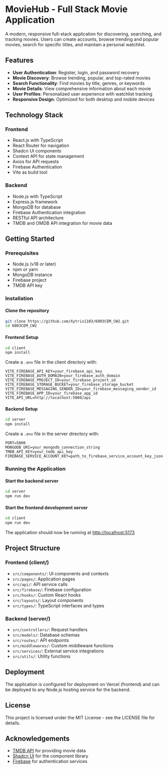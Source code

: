 # MovieHub - Full Stack Movie Application

A modern, responsive full-stack application for discovering, searching, and tracking movies. Users can create accounts, browse trending and popular movies, search for specific titles, and maintain a personal watchlist.

## Features

- **User Authentication**: Register, login, and password recovery
- **Movie Discovery**: Browse trending, popular, and top-rated movies
- **Search Functionality**: Find movies by title, genres, or keywords
- **Movie Details**: View comprehensive information about each movie
- **User Profiles**: Personalized user experience with watchlist tracking
- **Responsive Design**: Optimized for both desktop and mobile devices

## Technology Stack

### Frontend
- React.js with TypeScript
- React Router for navigation
- Shadcn UI components
- Context API for state management
- Axios for API requests
- Firebase Authentication
- Vite as build tool

### Backend
- Node.js with TypeScript
- Express.js framework
- MongoDB for database
- Firebase Authentication integration
- RESTful API architecture
- TMDB and OMDB API integration for movie data

## Getting Started

### Prerequisites
- Node.js (v18 or later)
- npm or yarn
- MongoDB instance
- Firebase project
- TMDB API key

### Installation

#### Clone the repository
```bash
git clone https://github.com/Xytrix1103/6003CEM_CW2.git
cd 6003CEM_CW2
```

#### Frontend Setup
```bash
cd client
npm install
```

Create a `.env` file in the client directory with:
```
VITE_FIREBASE_API_KEY=your_firebase_api_key
VITE_FIREBASE_AUTH_DOMAIN=your_firebase_auth_domain
VITE_FIREBASE_PROJECT_ID=your_firebase_project_id
VITE_FIREBASE_STORAGE_BUCKET=your_firebase_storage_bucket
VITE_FIREBASE_MESSAGING_SENDER_ID=your_firebase_messaging_sender_id
VITE_FIREBASE_APP_ID=your_firebase_app_id
VITE_API_URL=http://localhost:5000/api
```

#### Backend Setup
```bash
cd server
npm install
```

Create a `.env` file in the server directory with:
```
PORT=5000
MONGODB_URI=your_mongodb_connection_string
TMDB_API_KEY=your_tmdb_api_key
FIREBASE_SERVICE_ACCOUNT_KEY=path_to_firebase_service_account_key_json
```

### Running the Application

#### Start the backend server
```bash
cd server
npm run dev
```

#### Start the frontend development server
```bash
cd client
npm run dev
```

The application should now be running at [http://localhost:5173](http://localhost:5173)

## Project Structure

### Frontend (client/)
- `src/components/`: UI components and contexts
- `src/pages/`: Application pages
- `src/api/`: API service calls
- `src/firebase/`: Firebase configuration
- `src/hooks/`: Custom React hooks
- `src/layouts/`: Layout components
- `src/types/`: TypeScript interfaces and types

### Backend (server/)
- `src/controllers/`: Request handlers
- `src/models/`: Database schemas
- `src/routes/`: API endpoints
- `src/middlewares/`: Custom middleware functions
- `src/services/`: External service integrations
- `src/utils/`: Utility functions

## Deployment

The application is configured for deployment on Vercel (frontend) and can be deployed to any Node.js hosting service for the backend.

## License

This project is licensed under the MIT License - see the LICENSE file for details.

## Acknowledgements

- [TMDB API](https://www.themoviedb.org/documentation/api) for providing movie data
- [Shadcn UI](https://ui.shadcn.com/) for the component library
- [Firebase](https://firebase.google.com/) for authentication services